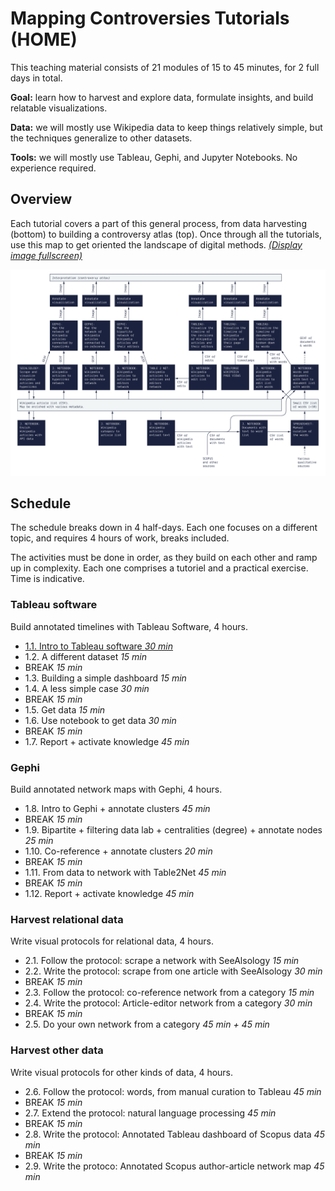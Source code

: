 # Mapping Controversies Tutorials (HOME)

This teaching material consists of 21 modules of 15 to 45 minutes, for 2 full days in total.

**Goal:** learn how to harvest and explore data, formulate insights, and build relatable visualizations.

**Data:** we will mostly use Wikipedia data to keep things relatively simple, but the techniques generalize to other datasets.

**Tools:** we will mostly use Tableau, Gephi, and Jupyter Notebooks. No experience required.

## Overview

Each tutorial covers a part of this general process, from data harvesting (bottom) to building a controversy atlas (top). Once through all the tutorials, use this map to get oriented the landscape of digital methods. *[(Display image fullscreen)](/images/All.jpg)*

![Digital methods map](/images/All.jpg)

## Schedule

The schedule breaks down in 4 half-days. Each one focuses on a different topic, and requires 4 hours of work, breaks included.

The activities must be done in order, as they build on each other and ramp up in complexity. Each one comprises a tutoriel and a practical exercise. Time is indicative.

### Tableau software

Build annotated timelines with Tableau Software, 4 hours.

* [1.1. Intro to Tableau software *30 min*](/tutorials/1.1.md)
* 1.2. A different dataset *15 min*
* BREAK *15 min*
* 1.3. Building a simple dashboard *15 min*
* 1.4. A less simple case *30 min*
* BREAK *15 min*
* 1.5. Get data *15 min*
* 1.6. Use notebook to get data *30 min*
* BREAK *15 min*
* 1.7. Report + activate knowledge *45 min*

### Gephi

Build annotated network maps with Gephi, 4 hours.

* 1.8. Intro to Gephi + annotate clusters *45 min*
* BREAK *15 min*
* 1.9. Bipartite + filtering data lab + centralities (degree) + annotate nodes *25 min*
* 1.10. Co-reference + annotate clusters *20 min*
* BREAK *15 min*
* 1.11. From data to network with Table2Net *45 min*
* BREAK *15 min*
* 1.12. Report + activate knowledge *45 min*

### Harvest relational data

Write visual protocols for relational data, 4 hours.

* 2.1. Follow the protocol: scrape a network with SeeAlsology *15 min*
* 2.2. Write the protocol: scrape from one article with SeeAlsology *30 min*
* BREAK *15 min*
* 2.3. Follow the protocol: co-reference network from a category *15 min*
* 2.4. Write the protocol: Article-editor network from a category *30 min*
* BREAK *15 min*
* 2.5. Do your own network from a category *45 min + 45 min*

### Harvest other data

Write visual protocols for other kinds of data, 4 hours.

* 2.6. Follow the protocol: words, from manual curation to Tableau *45 min*
* BREAK *15 min*
* 2.7. Extend the protocol: natural language processing *45 min*
* BREAK *15 min*
* 2.8. Write the protocol: Annotated Tableau dashboard of Scopus data *45 min*
* BREAK *15 min*
* 2.9. Write the protoco: Annotated Scopus author-article network map *45 min*
